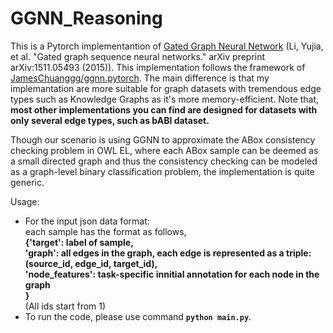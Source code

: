 # GGNN_Reasoning
This is a Pytorch implementantion of [Gated Graph Neural Network](https://arxiv.org/pdf/1511.05493.pdf) (Li, Yujia, et al. "Gated graph sequence neural networks." arXiv preprint arXiv:1511.05493 (2015)). This implementation follows the framework of
[JamesChuanggg/ggnn.pytorch](https://github.com/JamesChuanggg/ggnn.pytorch). The main difference is that my implemantation are more suitable for graph datasets with tremendous edge types such as Knowledge Graphs as it's more memory-efficient. Note that, **most other implementations you can find are designed for datasets with only several edge types, such as bABI dataset.**

Though our scenario is using GGNN to approximate the ABox consistency checking problem in OWL EL, where each ABox sample can be deemed as a small directed graph and thus the consistency checking can be modeled as a graph-level binary classification problem, the implementation is quite generic.

Usage:
- For the input json data format:<br>
each sample has the format as follows,<br>
**{'target': label of sample, <br>
'graph': all edges in the graph, each edge is represented as a triple: (source_id, edge_id, target_id), <br>
'node_features': task-specific innitial annotation for each node in the graph <br>
}**<br>
(All ids start from 1)
- To run the code, please use command **`python main.py`**.
